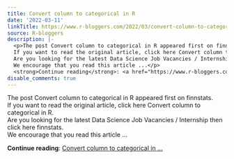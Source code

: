 ```yaml
---
title: Convert column to categorical in R
date: '2022-03-11'
linkTitle: https://www.r-bloggers.com/2022/03/convert-column-to-categorical-in-r/
source: R-bloggers
description: |-
  <p>The post Convert column to categorical in R appeared first on finnstats.<br />
  If you want to read the original article, click here Convert column to categorical in R.<br />
  Are you looking for the latest Data Science Job Vacancies / Internship then click here finnstats.<br />
  We encourage that you read this article ...</p>
  <strong>Continue reading</strong>: <a href="https://www.r-bloggers.com/2022/03/convert-column-to-categorical-in-r/">Convert column to categorical in ...
disable_comments: true
---
```

<p>The post Convert column to categorical in R appeared first on finnstats.<br />
If you want to read the original article, click here Convert column to categorical in R.<br />
Are you looking for the latest Data Science Job Vacancies / Internship then click here finnstats.<br />
We encourage that you read this article ...</p>
<strong>Continue reading</strong>: <a href="https://www.r-bloggers.com/2022/03/convert-column-to-categorical-in-r/">Convert column to categorical in ...